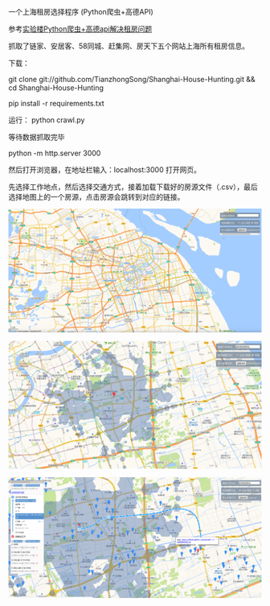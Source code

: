 一个上海租房选择程序 (Python爬虫+高德API)

参考[实验楼Python爬虫+高德api解决租房问题](https://www.shiyanlou.com/courses/599)

抓取了链家、安居客、58同城、赶集网、房天下五个网站上海所有租房信息。

下载：

git clone git://github.com/TianzhongSong/Shanghai-House-Hunting.git && cd Shanghai-House-Hunting

pip install -r requirements.txt

运行：
python crawl.py

等待数据抓取完毕

python -m http.server 3000

然后打开浏览器，在地址栏输入：localhost:3000 打开网页。

先选择工作地点，然后选择交通方式，接着加载下载好的房源文件（.csv），最后选择地图上的一个房源，点击房源会跳转到对应的链接。

![](https://github.com/TianzhongSong/Shanghai-House-Hunting/blob/master/0.png)

![](https://github.com/TianzhongSong/Shanghai-House-Hunting/blob/master/1.png)

![](https://github.com/TianzhongSong/Shanghai-House-Hunting/blob/master/2.png)



